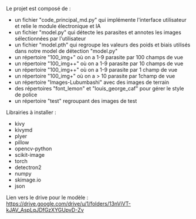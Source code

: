 Le projet est composé de :

 - un fichier "code_principal_md.py" qui implémente l'interface utilisateur et relie le module électronique et IA
 - un fichier "model.py" qui détecte les parasites et annotes les images sélectionnées par l'utilisateur
 - un fichier "model.pth" qui regroupe les valeurs des poids et biais utilisés dans notre model de détection "model.py"
 - un répertoire "100_img+" où on a 1-9 parasite par 100 champs de vue
 - un répertoire "100_img++" où on a 1-9 parasite par 10 champs de vue
 - un répertoire "100_img++" où on a 1-9 parasite par 1 champ de vue
 - un répertoire "100_img+" où on a > 10 parasite par 1champ de vue
 - un répertoire "Images-Lubumbashi" avec des images de terrain
 - des répertoires "font_lemon" et "louis_george_caf" pour gérer le style de police
 - un répertoire "test" regroupant des images de test

Librairies à installer : 

 - kivy 
 - kivymd
 - plyer 
 - pillow 
 - opencv-python
 - scikit-image 
 - torch 
 - detectron2
 - numpy
 - skimage.io
 - json
 
 Lien vers le drive pour le modèle : https://drive.google.com/drive/u/1/folders/13nViVT-kJAV_AspLqJDfGzXYGUpvD-Zv
